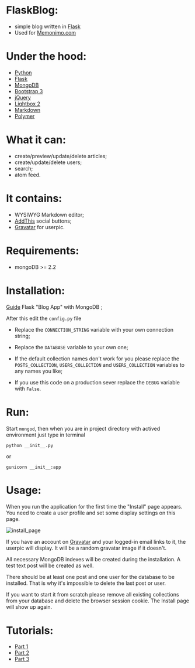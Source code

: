 # FlaskBlog:
- simple blog  written in [Flask](http://flask.pocoo.org/)
- Used for [Memonimo.com](http://memonimo.com/)

# Under the hood:
- [Python](http://python.org/)
- [Flask](http://flask.pocoo.org/)
- [MongoDB](http://www.mongodb.org/)
- [Bootstrap 3](http://getbootstrap.com/)
- [jQuery](http://jquery.com)
- [Lightbox 2](https://github.com/lokesh/lightbox2)
- [Markdown](http://daringfireball.net/projects/markdown/syntax)
- [Polymer](http://www.polymer-project.org)

# What it can:
- create/preview/update/delete articles;
- create/update/delete users;
- search;
- atom feed.

# It contains:
- WYSIWYG Markdown editor;
- [AddThis](http://www.addthis.com/) social buttons;
- [Gravatar](http://gravatar.com) for userpic.


# Requirements:
- mongoDB >= 2.2


# Installation:

[Guide](http://bogotobogo.com/python/Flask/Python_Flask_Blog_App_with_MongoDB.php) Flask "Blog App" with MongoDB ;


After this edit the `config.py` file

- Replace the `CONNECTION_STRING` variable with your own connection string;

- Replace the `DATABASE` variable to your own one;

- If the default collection names don't work for you please replace the `POSTS_COLLECTION`, `USERS_COLLECTION` and `USERS_COLLECTION` variables to any names you like;

- If you use this code on a production sever replace the `DEBUG` variable with `False`.

# Run:
Start `mongod`, then when you are in project directory with actived environment just type in terminal

`python __init__.py`


or

`gunicorn __init__:app`


# Usage:
When you run the application for the first time the "Install" page appears. You need to create a user profile and set some display settings on this page.

![install_page](http://i.imgur.com/gkWI10v.png)

If you have an account on [Gravatar](http://gravatar.com) and your logged-in email links to it, the userpic will display. It will be a random gravatar image if it doesn't.

All necessary MongoDB indexes will be created during the installation. A test text post will be created as well.

There should be at least one post and one user for the database to be installed. That is why it's impossible to delete the last post or user.

If you want to start it from scratch please remove all existing collections from your database and delete the browser session cookie. The Install page will show up again.

# Tutorials:
- [Part 1](http://bogotobogo.com/python/Flask/Python_Flask_Blog_App_with_MongoDB.php)
- [Part 2](http://bogotobogo.com/python/Flask/Python_Flask_Blog_App_with_MongoDB_and_Apache_WSGI.php)
- [Part 3](http://bogotobogo.com/python/Flask/Python_Flask_Blog_App_Production_with_MongoDB_and_Apache_WSGI.php)

